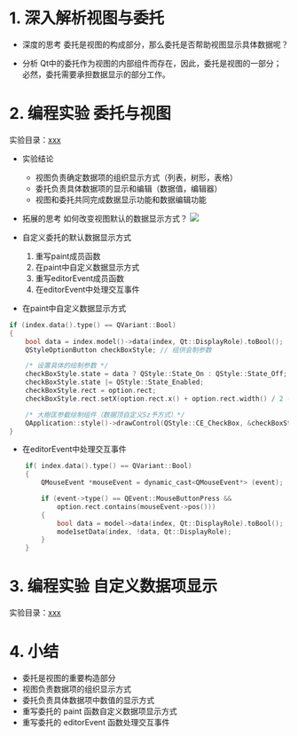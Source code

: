 # 1. 深入解析视图与委托
- 深度的思考
    委托是视图的构成部分，那么委托是否帮助视图显示具体数据呢？

- 分析
    Qt中的委托作为视图的内部组件而存在，因此，委托是视图的一部分；必然，委托需要承担数据显示的部分工作。

# 2. 编程实验 委托与视图
实验目录：[xxx](vx_attachments\xxx)

- 实验结论
    - 视图负责确定数据项的组织显示方式（列表，树形，表格）
    - 委托负责具体数据项的显示和编辑（数据值，编辑器）
    - 视图和委托共同完成数据显示功能和数据编辑功能


- 拓展的思考
    如何改变视图默认的数据显示方式？
    ![](_v_images_/.png)

- 自定义委托的默认数据显示方式
    1. 重写paint成员函数
    2. 在paint中自定义数据显示方式
    3. 重写editorEvent成员函数
    4. 在editorEvent中处理交互事件

- 在paint中自定义数据显示方式

```c
if (index.data().type() == QVariant::Bool)
{
    bool data = index.model()->data(index, Qt::DisplayRole).toBool();
    QStyleOptionButton checkBoxStyle; // 组供会制参数

    /* 设置具体的绘制参数 */
    checkBoxStyle.state = data ? QStyle::State_On : QStyle::State_Off;
    checkBoxStyle.state |= QStyle::State_Enabled;
    checkBoxStyle.rect = option.rect;
    checkBoxStyle.rect.setX(option.rect.x() + option.rect.width() / 2 - 6);

    /* 大樹匡参截绘制组件（数据顶自定义Sz予方式）*/
    QApplication::style()->drawControl(QStyle::CE_CheckBox, &checkBoxStyle, painter);
}
```

- 在editorEvent中处理交互事件

```c
    if( index.data().type() == QVariant::Bool)
    {
        QMouseEvent *mouseEvent = dynamic_cast<QMouseEvent*> (event);

        if (event->type() == QEvent::MouseButtonPress &&
            option.rect.contains(mouseEvent->pos()))
        {
            bool data = model->data(index, Qt::DisplayRole).toBool();
            mode1setData(index, !data, Qt::DisplayRole);
        }
    }
```

# 3. 编程实验 自定义数据项显示
实验目录：[xxx](vx_attachments\xxx)

# 4. 小结
- 委托是视图的重要构造部分
- 视图负责数据项的组织显示方式
- 委托负责具体数据项中数值的显示方式
- 重写委托的 paint 函数自定义数据项显示方式
- 重写委托的 editorEvent 函数处理交互事件

